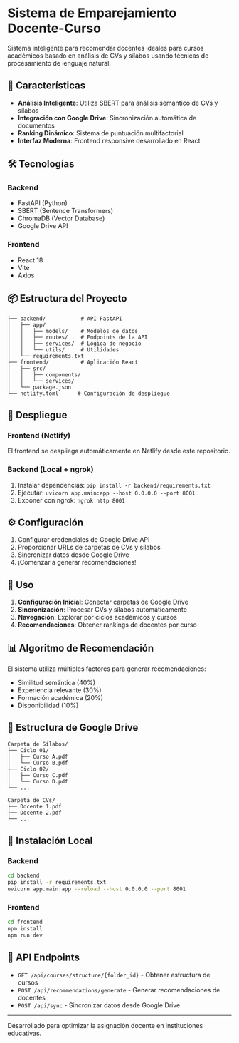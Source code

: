 # Sistema de Emparejamiento Docente-Curso

Sistema inteligente para recomendar docentes ideales para cursos académicos basado en análisis de CVs y sílabos usando técnicas de procesamiento de lenguaje natural.

## 🚀 Características

- **Análisis Inteligente**: Utiliza SBERT para análisis semántico de CVs y sílabos
- **Integración con Google Drive**: Sincronización automática de documentos
- **Ranking Dinámico**: Sistema de puntuación multifactorial
- **Interfaz Moderna**: Frontend responsive desarrollado en React

## 🛠️ Tecnologías

### Backend
- FastAPI (Python)
- SBERT (Sentence Transformers)
- ChromaDB (Vector Database)
- Google Drive API

### Frontend
- React 18
- Vite
- Axios

## 📦 Estructura del Proyecto

```
├── backend/           # API FastAPI
│   ├── app/
│   │   ├── models/    # Modelos de datos
│   │   ├── routes/    # Endpoints de la API
│   │   ├── services/  # Lógica de negocio
│   │   └── utils/     # Utilidades
│   └── requirements.txt
├── frontend/          # Aplicación React
│   ├── src/
│   │   ├── components/
│   │   └── services/
│   └── package.json
└── netlify.toml      # Configuración de despliegue
```

## 🚀 Despliegue

### Frontend (Netlify)
El frontend se despliega automáticamente en Netlify desde este repositorio.

### Backend (Local + ngrok)
1. Instalar dependencias: `pip install -r backend/requirements.txt`
2. Ejecutar: `uvicorn app.main:app --host 0.0.0.0 --port 8001`
3. Exponer con ngrok: `ngrok http 8001`

## ⚙️ Configuración

1. Configurar credenciales de Google Drive API
2. Proporcionar URLs de carpetas de CVs y sílabos
3. Sincronizar datos desde Google Drive
4. ¡Comenzar a generar recomendaciones!

## 🎯 Uso

1. **Configuración Inicial**: Conectar carpetas de Google Drive
2. **Sincronización**: Procesar CVs y sílabos automáticamente
3. **Navegación**: Explorar por ciclos académicos y cursos
4. **Recomendaciones**: Obtener rankings de docentes por curso

## 📊 Algoritmo de Recomendación

El sistema utiliza múltiples factores para generar recomendaciones:
- Similitud semántica (40%)
- Experiencia relevante (30%)
- Formación académica (20%)
- Disponibilidad (10%)

## 📁 Estructura de Google Drive

```
Carpeta de Sílabos/
├── Ciclo 01/
│   ├── Curso A.pdf
│   └── Curso B.pdf
├── Ciclo 02/
│   ├── Curso C.pdf
│   └── Curso D.pdf
└── ...

Carpeta de CVs/
├── Docente 1.pdf
├── Docente 2.pdf
└── ...
```

## 🔧 Instalación Local

### Backend
```bash
cd backend
pip install -r requirements.txt
uvicorn app.main:app --reload --host 0.0.0.0 --port 8001
```

### Frontend
```bash
cd frontend
npm install
npm run dev
```

## 📡 API Endpoints

- `GET /api/courses/structure/{folder_id}` - Obtener estructura de cursos
- `POST /api/recommendations/generate` - Generar recomendaciones de docentes
- `POST /api/sync` - Sincronizar datos desde Google Drive

---

Desarrollado para optimizar la asignación docente en instituciones educativas.
